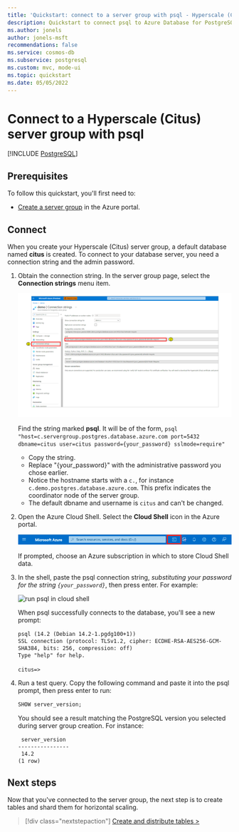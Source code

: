 ```yaml
---
title: 'Quickstart: connect to a server group with psql - Hyperscale (Citus) - Azure Database for PostgreSQL'
description: Quickstart to connect psql to Azure Database for PostgreSQL - Hyperscale (Citus).
ms.author: jonels
author: jonels-msft
recommendations: false
ms.service: cosmos-db
ms.subservice: postgresql
ms.custom: mvc, mode-ui
ms.topic: quickstart
ms.date: 05/05/2022
---
```


# Connect to a Hyperscale (Citus) server group with psql

[!INCLUDE [PostgreSQL](../includes/appliesto-postgresql.md)]

## Prerequisites

To follow this quickstart, you'll first need to:

* [Create a server group](quickstart-create-portal.md) in the Azure portal.

## Connect

When you create your Hyperscale (Citus) server group, a default database named **citus** is created. To connect to your database server, you need a connection string and the admin password.

1. Obtain the connection string. In the server group page, select the
   **Connection strings** menu item.

   ![get connection string](media/quickstart-connect-psql/get-connection-string.png)

   Find the string marked **psql**. It will be of the form, `psql
   "host=c.servergroup.postgres.database.azure.com port=5432 dbname=citus
   user=citus password={your_password} sslmode=require"`

   * Copy the string.
   * Replace "{your\_password}" with the administrative password you chose earlier.
   * Notice the hostname starts with a `c.`, for instance
     `c.demo.postgres.database.azure.com`. This prefix indicates the
     coordinator node of the server group.
   * The default dbname and username is `citus` and can't be changed.

2. Open the Azure Cloud Shell. Select the **Cloud Shell** icon in the Azure portal.

   ![cloud shell icon](media/quickstart-connect-psql/open-cloud-shell.png)

   If prompted, choose an Azure subscription in which to store Cloud Shell data.

3. In the shell, paste the psql connection string, *substituting your password
   for the string `{your_password}`*, then press enter. For example:

   ![run psql in cloud
   shell](media/quickstart-connect-psql/cloud-shell-run-psql.png)

   When psql successfully connects to the database, you'll see a new prompt:

   ```
   psql (14.2 (Debian 14.2-1.pgdg100+1))
   SSL connection (protocol: TLSv1.2, cipher: ECDHE-RSA-AES256-GCM-SHA384, bits: 256, compression: off)
   Type "help" for help.
   
   citus=>
   ```

4. Run a test query. Copy the following command and paste it into the psql
   prompt, then press enter to run:

   ```sql
   SHOW server_version;
   ```

   You should see a result matching the PostgreSQL version you selected
   during server group creation. For instance:

   ```
    server_version
   ----------------
    14.2
   (1 row)
   ```

## Next steps

Now that you've connected to the server group, the next step is to create
tables and shard them for horizontal scaling.

> [!div class="nextstepaction"]
> [Create and distribute tables >](quickstart-distribute-tables.md)

